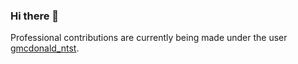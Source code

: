 ### Hi there 👋

Professional contributions are currently being made under the user [gmcdonald_ntst](https://github.com/gmcdonald_ntst).
